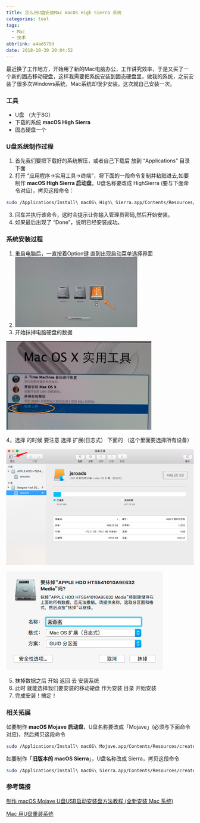 ```yaml
---
title: 怎么用U盘安装Mac macOS High Sierra 系统
categories: tool
tags:
  - Mac
  - 技术
abbrlink: a4ad570d
date: 2018-10-30 20:04:52
---
```


最近换了工作地方，开始用了新的Mac电脑办公，工作讲究效率，于是又买了一个新的固态移动硬盘，这样我需要把系统安装到固态硬盘里，做我的系统，之前安装了很多次Windows系统，Mac系统却很少安装。这次就自己安装一次。

<!-- more -->

### 工具

- U盘 （大于8G）
- 下载的系统 **macOS High Sierra**
- 固态硬盘一个

### U盘系统制作过程

1. 首先我们要把下载好的系统解压，或者自己下载后 放到 “Applications” 目录下面
2. 打开 “应用程序→实用工具→终端”，将下面的一段命令复制并粘贴进去,如要制作 **macOS High Sierra 启动盘**，U盘名称要改成 HighSierra (要与下面命令对应)，拷贝这段命令：

```bash
sudo /Applications/Install\ macOS\ High\ Sierra.app/Contents/Resources/createinstallmedia --volume /Volumes/HighSierra --applicationpath /Applications/Install\ macOS\ High\ Sierra.app --nointeraction
```

3. 回车并执行该命令，这时会提示让你输入管理员密码,然后开始安装。
4. 如果最后出现了 “Done”，说明已经安装成功。

### 系统安装过程

1. 重启电脑后，一直按着Option键  直到出现启动菜单选择界面
2. ![image-20181102201529053](怎么用U盘安装Mac-macOS-High-Sierra-系统/001.png)
3. 开始抹掉电脑硬盘的数据

![image-20181102201732456](怎么用U盘安装Mac-macOS-High-Sierra-系统/002.png)

4，选择 的时候 要注意 选择   扩展(日志式） 下面的 （这个里面要选择所有设备）

![image-20181102201929269](怎么用U盘安装Mac-macOS-High-Sierra-系统/003.png)

![image-20181102202024638](怎么用U盘安装Mac-macOS-High-Sierra-系统/004.png)

5. 抹掉数据之后 开始 返回 去 安装系统
6. 此时 就能选择我们要安装的移动硬盘 作为安装 目录 开始安装 
7. 完成安装！搞定！

###  相关拓展

如要制作 **macOS Mojave 启动盘**，U盘名称要改成「Mojave」(必须与下面命令对应)，然后拷贝这段命令

```bash
sudo /Applications/Install\ macOS\ Mojave.app/Contents/Resources/createinstallmedia --volume /Volumes/Mojave /Applications/Install\ macOS\ Mojave.app --nointeraction
```

如要制作「**旧版本的 macOS Sierra**」，U盘名称改成 Sierra，拷贝这段命令

```bash
sudo /Applications/Install\ macOS\ Sierra.app/Contents/Resources/createinstallmedia --volume /Volumes/Sierra --applicationpath /Applications/Install\ macOS\ Sierra.app --nointeraction
```

### 参考链接

[制作 macOS Mojave U盘USB启动安装盘方法教程 (全新安装 Mac 系统)](https://www.iplaysoft.com/macos-usb-install-drive.html)

[Mac 用U盘重装系统](https://www.cnblogs.com/saytome/p/7069392.html)

